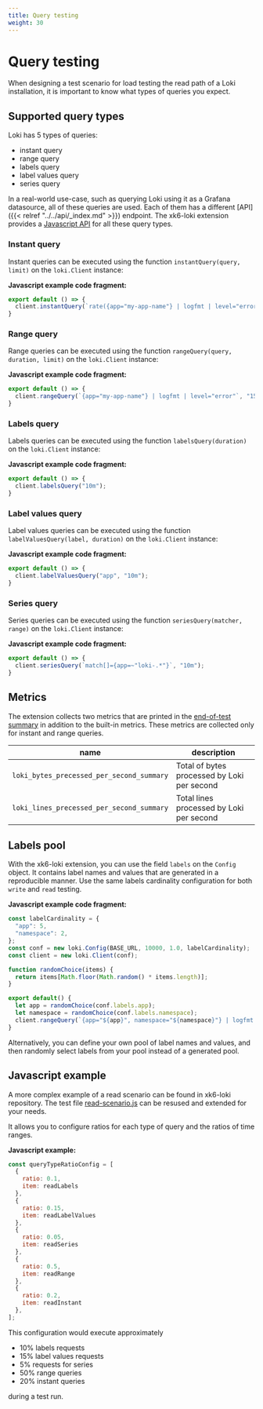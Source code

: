 ```yaml
---
title: Query testing
weight: 30
---
```

# Query testing

When designing a test scenario for load testing the read path of a Loki
installation, it is important to know what types of queries you expect.

## Supported query types

Loki has 5 types of queries:

* instant query
* range query
* labels query
* label values query
* series query

In a real-world use-case, such as querying Loki using it as a Grafana
datasource, all of these queries are used. Each of them has a different
[API]({{< relref "../../api/_index.md" >}}) endpoint. The xk6-loki extension
provides a [Javascript API](https://github.com/grafana/xk6-loki#javascript-api)
for all these query types.


### Instant query

Instant queries can be executed using the function `instantQuery(query, limit)`
on the `loki.Client` instance:

**Javascript example code fragment:**

```javascript
export default () => {
  client.instantQuery(`rate({app="my-app-name"} | logfmt | level="error" [5m])`);
}
```

### Range query

Range queries can be executed using the function `rangeQuery(query, duration, limit)`
on the `loki.Client` instance:

**Javascript example code fragment:**

```javascript
export default () => {
  client.rangeQuery(`{app="my-app-name"} | logfmt | level="error"`, "15m");
}
```

### Labels query

Labels queries can be executed using the function `labelsQuery(duration)`
on the `loki.Client` instance:

**Javascript example code fragment:**

```javascript
export default () => {
  client.labelsQuery("10m");
}
```

### Label values query

Label values queries can be executed using the function `labelValuesQuery(label, duration)`
on the `loki.Client` instance:

**Javascript example code fragment:**

```javascript
export default () => {
  client.labelValuesQuery("app", "10m");
}
```

### Series query

Series queries can be executed using the function `seriesQuery(matcher, range)`
on the `loki.Client` instance:

**Javascript example code fragment:**

```javascript
export default () => {
  client.seriesQuery(`match[]={app=~"loki-.*"}`, "10m");
}
```

## Metrics

The extension collects two metrics that are printed in the
[end-of-test summary](https://k6.io/docs/results-visualization/end-of-test-summary/) in addition to the built-in metrics.
These metrics are collected only for instant and range queries.

| name | description                                 |
| ---- |---------------------------------------------|
| `loki_bytes_precessed_per_second_summary` | Total of bytes processed by Loki per second |
| `loki_lines_precessed_per_second_summary` | Total lines processed by Loki per second    |

## Labels pool

With the xk6-loki extension, you can use the field `labels` on the `Config`
object. It contains label names and values that are generated in a reproducible
manner. Use the same labels cardinality configuration for both `write` and
`read` testing.

**Javascript example code fragment:**

```javascript
const labelCardinality = {
  "app": 5,
  "namespace": 2,
};
const conf = new loki.Config(BASE_URL, 10000, 1.0, labelCardinality);
const client = new loki.Client(conf);

function randomChoice(items) {
  return items[Math.floor(Math.random() * items.length)];
}

export default() {
  let app = randomChoice(conf.labels.app);
  let namespace = randomChoice(conf.labels.namespace);
  client.rangeQuery(`{app="${app}", namespace="${namespace}"} | logfmt | level="error"`, "15m");
}
```

Alternatively, you can define your own pool of label names and values,
and then randomly select labels from your pool instead of a generated pool. 

## Javascript example

A more complex example of a read scenario can be found in xk6-loki repository.
The test file
[read-scenario.js](https://github.com/grafana/xk6-loki/blob/main/examples/read-scenario.js)
can be resused and extended for your needs.

It allows you to configure ratios for each type of query and the ratios of time
ranges.

**Javascript example:**

```javascript
const queryTypeRatioConfig = [
  {
    ratio: 0.1,
    item: readLabels
  },
  {
    ratio: 0.15,
    item: readLabelValues
  },
  {
    ratio: 0.05,
    item: readSeries
  },
  {
    ratio: 0.5,
    item: readRange
  },
  {
    ratio: 0.2,
    item: readInstant
  },
];
```

This configuration would execute approximately

- 10% labels requests
- 15% label values requests
- 5% requests for series
- 50% range queries
- 20% instant queries

during a test run.
